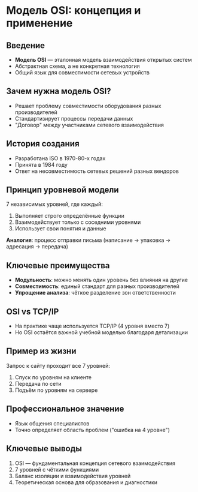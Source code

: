 # Модель OSI: концепция и применение

## Введение
- **Модель OSI** — эталонная модель взаимодействия открытых систем
- Абстрактная схема, а не конкретная технология
- Общий язык для совместимости сетевых устройств

## Зачем нужна модель OSI?
- Решает проблему совместимости оборудования разных производителей
- Стандартизирует процессы передачи данных
- "Договор" между участниками сетевого взаимодействия

## История создания
- Разработана ISO в 1970-80-х годах
- Принята в 1984 году
- Ответ на несовместимость сетевых решений разных вендоров

## Принцип уровневой модели
7 независимых уровней, где каждый:
1. Выполняет строго определённые функции
2. Взаимодействует только с соседними уровнями
3. Использует свои понятия и данные

**Аналогия**: процесс отправки письма (написание → упаковка → адресация → передача)

## Ключевые преимущества
- **Модульность**: можно менять один уровень без влияния на другие
- **Совместимость**: единый стандарт для разных производителей
- **Упрощение анализа**: чёткое разделение зон ответственности

## OSI vs TCP/IP
- На практике чаще используется TCP/IP (4 уровня вместо 7)
- Но OSI остаётся важной учебной моделью благодаря детализации

## Пример из жизни
Запрос к сайту проходит все 7 уровней:
1. Спуск по уровням на клиенте
2. Передача по сети
3. Подъём по уровням на сервере

## Профессиональное значение
- Язык общения специалистов
- Точно определяет область проблем ("ошибка на 4 уровне")

## Ключевые выводы
1. OSI — фундаментальная концепция сетевого взаимодействия
2. 7 уровней с чёткими функциями
3. Баланс изоляции и взаимодействия уровней
4. Теоретическая основа для образования и диагностики